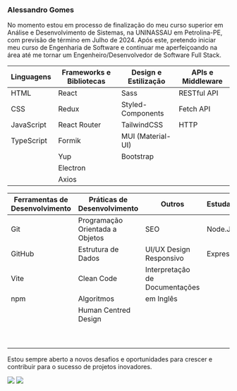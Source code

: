 ### Alessandro Gomes
No momento estou em processo de finalização do meu curso superior em Análise e Desenvolvimento de Sistemas, na UNINASSAU em Petrolina-PE, com previsão de término em Julho de 2024. Após este, pretendo iniciar meu curso de Engenharia de Software e continuar me aperfeiçoando na área até me tornar um Engenheiro/Desenvolvedor de Software Full Stack.

| Linguagens | Frameworks e Bibliotecas        | Design e Estilização      | APIs e Middleware          |
|---------------------------|---------------------------------|---------------------------|----------------------------|
| HTML                      | React                           | Sass                      | RESTful API                |
| CSS                       | Redux                           | Styled-Components         | Fetch API                  |
| JavaScript                | React Router                    | TailwindCSS               | HTTP                       |
| TypeScript                | Formik                          | MUI (Material-UI)         |                            |
|                           | Yup                             | Bootstrap                 |                            |
|                           | Electron                        |                           |                            |
|                           | Axios                           |                           |                            |

| Ferramentas de Desenvolvimento | Práticas de Desenvolvimento     | Outros                        | Estudando   | Interesse           |
|--------------------------------|---------------------------------|-------------------------------|-------------|---------------------|
| Git                            | Programação Orientada a Objetos | SEO                           | Node.Js     | MongoDB             |
| GitHub                         | Estrutura de Dados              | UI/UX Design Responsivo       | Express     | Autenticação        |
| Vite                           | Clean Code                      | Interpretação de Documentações|             | Webpack             |
| npm                            | Algoritmos                      | em Inglês                     |             | React Native        |
|                                | Human Centred Design            |                               |             | Vitest              |
|                                |                                 |                               |             | Apollo              |
|                                |                                 |                               |             | Next.js             |


Estou sempre aberto a novos desafios e oportunidades para crescer e contribuir para o sucesso de projetos inovadores.

  <a href = "mailto:alllessandrogomes@gmail.com"><img src="https://img.shields.io/badge/-Gmail-%23333?style=for-the-badge&logo=gmail&logoColor=white" target="_blank"></a>
  <a href="https://www.linkedin.com/in/allessandrogomes/" target="_blank"><img src="https://img.shields.io/badge/-LinkedIn-%230077B5?style=for-the-badge&logo=linkedin&logoColor=white" target="_blank"></a>
